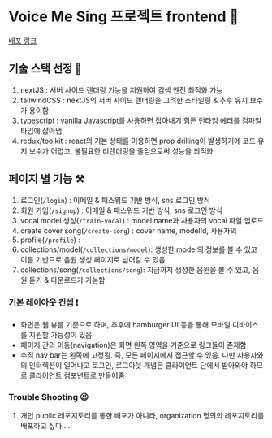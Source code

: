 # Voice Me Sing 프로젝트 frontend 🎤

[배포 링크](voice-me-sing-frontend-fork-repo-for-deploy.vercel.app)

## 기술 스택 선정 📙

1. nextJS : 서버 사이드 렌더링 기능을 지원하여 검색 엔진 최적화 가능
2. tailwindCSS : nextJS의 서버 사이드 렌더링을 고려한 스타일링 & 추후 유지 보수가 용이함
3. typescript : vanilla Javascript를 사용하면 잡아내기 힘든 런타임 에러를 컴파일 타임에 잡아냄
4. redux/toolkit : react의 기본 상태를 이용하면 prop drilling이 발생하기에 코드 유지 보수가 어렵고, 불필요한 리렌더링을 줄임으로써 성능을 최적화

## 페이지 별 기능 ⚒️

1. 로그인(`/login`) : 이메일 & 패스워드 기반 방식, sns 로그인 방식
2. 회원 가입(`/signup`) : 이메일 & 패스워드 기반 방식, sns 로그인 방식
3. vocal model 생성(`/train-vocal`) : model name과 사용자의 vocal 파일 업로드
4. create cover song(`/create-song`) : cover name, modelId, 사용자의
5. profile(`/profile`) :
6. collections/model(`/collections/model`): 생성한 model의 정보를 볼 수 있고 이를 기반으로 음원 생성 페이지로 넘어갈 수 있음
7. collections/song(`/collections/song`): 지금까지 생성한 음원을 볼 수 있고, 음원 듣기 & 다운로드가 가능함

### 기본 레이아웃 컨셉 ❗️

- 화면은 웹 뷰를 기준으로 하며, 추후에 hamburger UI 등을 통해 모바일 디바이스를 지원할 가능성이 있음
- 페이지 간의 이동(navigation)은 화면 왼쪽 영역을 기준으로 링크들이 존재함
- 수직 nav bar는 왼쪽에 고정됨. 즉, 모든 페이지에서 접근할 수 있음. 다만 사용자와의 인터렉션이 일어나고 로그인, 로그아웃 개념은 클라이언트 단에서 받아와야 하므로 클라이언트 컴포넌트로 만들어줌

### Trouble Shooting 😉

1. 개인 public 레포지토리를 통한 배포가 아니라, organization 명의의 레포지토리를 배포하고 싶다....!
